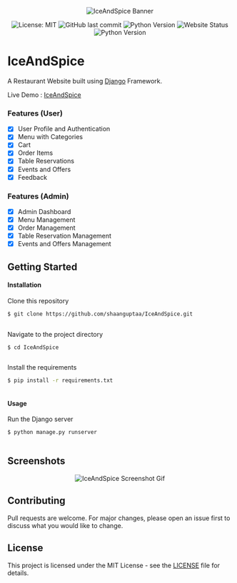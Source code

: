 <div align="center">

![IceAndSpice Banner](https://github.com/shaanguptaa/IceAndSpice/assets/84842443/0e5986fb-0486-4b57-b1c1-1bce2f32541d)


![License: MIT](https://img.shields.io/github/license/shaanguptaa/IceAndSpice?style=for-the-badge)
![GitHub last commit](https://img.shields.io/github/last-commit/shaanguptaa/IceAndSpice?style=for-the-badge)
![Python Version](https://img.shields.io/badge/python-3.12-yellow?style=for-the-badge&logo=python&color=%23F7CB3F)
![Website Status](https://img.shields.io/website.svg?up_message=Live&url=https%3A%2F%2Ficeandspice.pythonanywhere.com&style=for-the-badge)
![Python Version](https://img.shields.io/badge/Framework-Django-green?style=for-the-badge&logo=django&color=%23F7CB3F)

</div>

<!-- ![GitHub repo size](https://img.shields.io/github/repo-size/shaanguptaa/IceAndSpice?style=for-the-badge) -->



# IceAndSpice

A Restaurant Website built using [Django](https://www.djangoproject.com/) Framework.

Live Demo : [IceAndSpice](https://iceandspice.pythonanywhere.com)

### Features (User)
- [x] User Profile and Authentication
- [x] Menu with Categories
- [x] Cart
- [x] Order Items
- [x] Table Reservations
- [x] Events and Offers
- [x] Feedback

### Features (Admin)
- [x] Admin Dashboard
- [x] Menu Management
- [x] Order Management
- [x] Table Reservation Management
- [x] Events and Offers Management

## Getting Started

#### Installation
Clone this repository
```sh
$ git clone https://github.com/shaanguptaa/IceAndSpice.git
 
```
Navigate to the project directory
```sh
$ cd IceAndSpice
 
```
Install the requirements
```sh
$ pip install -r requirements.txt
 
```

#### Usage

Run the Django server
```sh
$ python manage.py runserver
 
```

## Screenshots
<div align="center">
 
 ![IceAndSpice Screenshot Gif](https://github.com/shaanguptaa/IceAndSpice/assets/84842443/95bb1b2c-a566-4c05-9897-1c836cf0eb41)
</div>

## Contributing
Pull requests are welcome. For major changes, please open an issue first to discuss what you would like to change.

## License
This project is licensed under the MIT License - see the [LICENSE](LICENSE) file for details.
